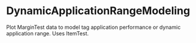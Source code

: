 # DynamicApplicationRangeModeling
Plot MarginTest data to model tag application performance or dynamic application range. Uses ItemTest.
